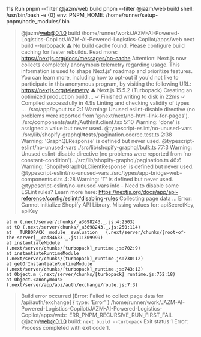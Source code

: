 11s
Run pnpm --filter @jazm/web build
pnpm --filter @jazm/web build
shell: /usr/bin/bash -e {0}
env:
PNPM_HOME: /home/runner/setup-pnpm/node_modules/.bin

> @jazm/web@0.1.0 build /home/runner/work/JAZM-AI-Powered-Logistics-Copilot/JAZM-AI-Powered-Logistics-Copilot/apps/web
> next build --turbopack
> ⚠ No build cache found. Please configure build caching for faster rebuilds. Read more: https://nextjs.org/docs/messages/no-cache
> Attention: Next.js now collects completely anonymous telemetry regarding usage.
> This information is used to shape Next.js' roadmap and prioritize features.
> You can learn more, including how to opt-out if you'd not like to participate in this anonymous program, by visiting the following URL:
> https://nextjs.org/telemetry
> ▲ Next.js 15.5.2 (Turbopack)
> Creating an optimized production build ...
> ✓ Finished writing to disk in 22ms
> ✓ Compiled successfully in 4.9s
> Linting and checking validity of types ...
> ./src/app/layout.tsx
> 2:1 Warning: Unused eslint-disable directive (no problems were reported from '@next/next/no-html-link-for-pages').
> ./src/components/auth/AuthInit.client.tsx
> 5:10 Warning: 'done' is assigned a value but never used. @typescript-eslint/no-unused-vars
> ./src/lib/shopify-graphql/**tests**/pagination.coerce.test.ts
> 2:38 Warning: 'GraphQLResponse' is defined but never used. @typescript-eslint/no-unused-vars
> ./src/lib/shopify-graphql/bulk.ts
> 77:3 Warning: Unused eslint-disable directive (no problems were reported from 'no-constant-condition').
> ./src/lib/shopify-graphql/pagination.ts
> 46:6 Warning: 'ShopifyGraphQLClientResponse' is defined but never used. @typescript-eslint/no-unused-vars
> ./src/types/app-bridge-web-components.d.ts
> 4:28 Warning: 'T' is defined but never used. @typescript-eslint/no-unused-vars
> info - Need to disable some ESLint rules? Learn more here: https://nextjs.org/docs/app/api-reference/config/eslint#disabling-rules
> Collecting page data ...
> Error: Cannot initialize Shopify API Library. Missing values for: apiSecretKey, apiKey

    at n (.next/server/chunks/_a3698243._.js:4:2503)
    at tQ (.next/server/chunks/_a3698243._.js:250:114)
    at __TURBOPACK__module__evaluation__ (.next/server/chunks/[root-of-the-server]__cad84633._.js:1:309999)
    at instantiateModule (.next/server/chunks/[turbopack]_runtime.js:702:9)
    at instantiateRuntimeModule (.next/server/chunks/[turbopack]_runtime.js:730:12)
    at getOrInstantiateRuntimeModule (.next/server/chunks/[turbopack]_runtime.js:743:12)
    at Object.m (.next/server/chunks/[turbopack]_runtime.js:752:18)
    at Object.<anonymous> (.next/server/app/api/auth/exchange/route.js:7:3)

> Build error occurred
> [Error: Failed to collect page data for /api/auth/exchange] {
> type: 'Error'
> }
> /home/runner/work/JAZM-AI-Powered-Logistics-Copilot/JAZM-AI-Powered-Logistics-Copilot/apps/web:
>  ERR_PNPM_RECURSIVE_RUN_FIRST_FAIL  @jazm/web@0.1.0 build: `next build --turbopack`
> Exit status 1
> Error: Process completed with exit code 1.

